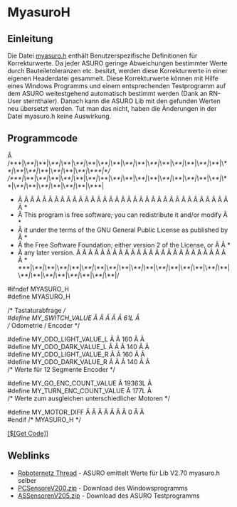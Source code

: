 # MyasuroH

## Einleitung 

Die Datei [myasuro.h][1] enthält Benutzerspezifische Definitionen für Korrekturwerte. Da jeder ASURO geringe Abweichungen bestimmter Werte durch Bauteiletoleranzen etc. besitzt, werden diese Korrekturwerte in einer eigenen Headerdatei gesammelt. Diese Korrekturwerte können mit Hilfe eines Windows Programms und einem entsprechenden Testprogramm auf dem ASURO weitestgehend automatisch bestimmt werden (Dank an RN-User sternthaler). Danach kann die ASURO Lib mit den gefunden Werten neu übersetzt werden. Tut man das nicht, haben die Änderungen in der Datei myasuro.h keine Auswirkung. 



## Programmcode



Â   
/\*\*\*|\\*\*\*|\\*\*\*|\\*\*\*|\\*\*\*|\\*\*\*|\\*\*\*|\\*\*\*|\\*\*\*|\\*\*\*|\\*\*\*|\\*\*\*|\\*\*\*|\\*\*\*|\\*\*\*|\\*\*\*|\\*\*\*|\\*\*\*|\\*\*\*|\\*\*\*|\\*\*\*|\\*\*\*|\\*\*\*|\\*\*\*|\\**\*|\*/  
/\*\*\*|\\*\*\*|\\*\*\*|\\*\*\*|\\*\*\*|\\*\*\*|\\*\*\*|\\*\*\*|\\*\*\*|\\*\*\*|\\*\*\*|\\*\*\*|\\*\*\*|\\*\*\*|\\*\*\*|\\*\*\*|\\*\*\*|\\*\*\*|\\*\*\*|\\*\*\*|\\*\*\*|\\*\*\*|\\*\*\*|\\*\*\*|\\***|  
* Â  Â  Â  Â  Â  Â  Â  Â  Â  Â  Â  Â  Â  Â  Â  Â  Â  Â  Â  Â  Â  Â  Â  Â  Â  Â  Â  Â  Â  Â  Â  Â  Â  Â  Â  Â  *  
* Â  This program is free software; you can redistribute it and/or modify Â *  
* Â  it under the terms of the GNU General Public License as published by Â *  
* Â  the Free Software Foundation; either version 2 of the License, or Â  Â  *  
* Â  any later version. Â  Â  Â  Â  Â  Â  Â  Â  Â  Â  Â  Â  Â  Â  Â  Â  Â  Â  Â  Â  Â  Â  Â  Â  Â  Â *  
\*\*\*|\\*\*\*|\\*\*\*|\\*\*\*|\\*\*\*|\\*\*\*|\\*\*\*|\\*\*\*|\\*\*\*|\\*\*\*|\\*\*\*|\\*\*\*|\\*\*\*|\\*\*\*|\\*\*\*|\\*\*\*|\\*\*\*|\\*\*\*|\\*\*\*|\\*\*\*|\\*\*\*|\\*\*\*|\\*\*\*|\\*\*\*|\\***|/  
  
#ifndef MYASURO_H  
#define MYASURO_H  
  
/* Tastaturabfrage */  
#define MY\_SWITCH\_VALUE Â  Â  Â  Â  Â  61L Â    
/* Odometrie / Encoder */  
  
#define MY\_ODO\_LIGHT\_VALUE\_L Â  Â  160 Â  Â   
#define MY\_ODO\_DARK\_VALUE\_L Â  Â  Â 140 Â  Â   
#define MY\_ODO\_LIGHT\_VALUE\_R Â  Â  160 Â  Â   
#define MY\_ODO\_DARK\_VALUE\_R Â  Â  Â 140 Â  Â   
/* Werte für 12 Segmente Encoder */  
  
#define MY\_GO\_ENC\_COUNT\_VALUE Â 19363L Â    
#define MY\_TURN\_ENC\_COUNT\_VALUE Â 177L Â    
/* Werte zum ausgleichen unterschiedlicher Motoren */  
  
#define MY\_MOTOR\_DIFF Â  Â  Â  Â  Â  Â  Â 0 Â  Â   
#endif /* MYASURO_H */

[[$[Get Code]]][2]



## Weblinks

*   [Roboternetz Thread][3] - ASURO emittelt Werte für Lib V2.70 myasuro.h selber 
*   [PCSensoreV200.zip][4] - Download des Windowsprogramms 
*   [ASSensorenV205.zip][5] - Download des ASURO Testprogramms

 [1]: http://www.asurowiki.de/pmwiki/pub/html/myasuro_8h.html
 [2]: http://www.asurowiki.de/pmwiki/pmwiki.php/Main/MyasuroH?action=sourceblock&num=1
 [3]: http://www.roboternetz.de/phpBB2/viewtopic.php?t=31073
 [4]: http://members.surfeu.de/sternthaler/ASURO/PCSensorenV200.zip
 [5]: http://www.roboternetz.de/phpBB2/download.php?id=10676